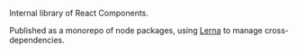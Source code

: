 Internal library of React Components.

Published as a monorepo of node packages, using [Lerna](https://lernajs.io) to manage cross-dependencies.
